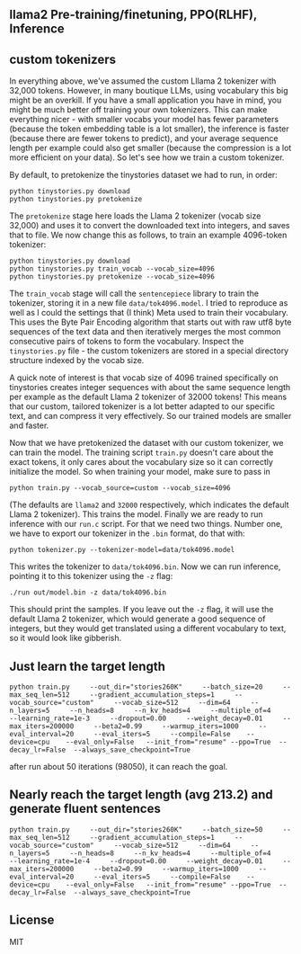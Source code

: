 ## llama2 Pre-training/finetuning, PPO(RLHF), Inference

## custom tokenizers

In everything above, we've assumed the custom Lllama 2 tokenizer with 32,000 tokens. However, in many boutique LLMs, using vocabulary this big might be an overkill. If you have a small application you have in mind, you might be much better off training your own tokenizers. This can make everything nicer - with smaller vocabs your model has fewer parameters (because the token embedding table is a lot smaller), the inference is faster (because there are fewer tokens to predict), and your average sequence length per example could also get smaller (because the compression is a lot more efficient on your data). So let's see how we train a custom tokenizer.

By default, to pretokenize the tinystories dataset we had to run, in order:

```
python tinystories.py download
python tinystories.py pretokenize
```

The `pretokenize` stage here loads the Llama 2 tokenizer (vocab size 32,000) and uses it to convert the downloaded text into integers, and saves that to file. We now change this as follows, to train an example 4096-token tokenizer:

```
python tinystories.py download
python tinystories.py train_vocab --vocab_size=4096
python tinystories.py pretokenize --vocab_size=4096
```

The `train_vocab` stage will call the `sentencepiece` library to train the tokenizer, storing it in a new file `data/tok4096.model`. I tried to reproduce as well as I could the settings that (I think) Meta used to train their vocabulary. This uses the Byte Pair Encoding algorithm that starts out with raw utf8 byte sequences of the text data and then iteratively merges the most common consecutive pairs of tokens to form the vocabulary. Inspect the `tinystories.py` file - the custom tokenizers are stored in a special directory structure indexed by the vocab size.

A quick note of interest is that vocab size of 4096 trained specifically on tinystories creates integer sequences with about the same sequence length per example as the default Llama 2 tokenizer of 32000 tokens! This means that our custom, tailored tokenizer is a lot better adapted to our specific text, and can compress it very effectively. So our trained models are smaller and faster.

Now that we have pretokenized the dataset with our custom tokenizer, we can train the model. The training script `train.py` doesn't care about the exact tokens, it only cares about the vocabulary size so it can correctly initialize the model. So when training your model, make sure to pass in

```
python train.py --vocab_source=custom --vocab_size=4096
```

(The defaults are `llama2` and `32000` respectively, which indicates the default Llama 2 tokenizer). This trains the model. Finally we are ready to run inference with our `run.c` script. For that we need two things. Number one, we have to export our tokenizer in the `.bin` format, do that with:

```
python tokenizer.py --tokenizer-model=data/tok4096.model
```

This writes the tokenizer to `data/tok4096.bin`. Now we can run inference, pointing it to this tokenizer using the `-z` flag:

```
./run out/model.bin -z data/tok4096.bin
```

This should print the samples. If you leave out the `-z` flag, it will use the default Llama 2 tokenizer, which would generate a good sequence of integers, but they would get translated using a different vocabulary to text, so it would look like gibberish.


## Just learn the target length

```
python train.py     --out_dir="stories260K"     --batch_size=20     --max_seq_len=512     --gradient_accumulation_steps=1     --vocab_source="custom"     --vocab_size=512     --dim=64     --n_layers=5     --n_heads=8     --n_kv_heads=4     --multiple_of=4     --learning_rate=1e-3     --dropout=0.00     --weight_decay=0.01     --max_iters=200000     --beta2=0.99     --warmup_iters=1000     --eval_interval=20     --eval_iters=5     --compile=False    --device=cpu    --eval_only=False   --init_from="resume" --ppo=True  --decay_lr=False  --always_save_checkpoint=True
```
after run about 50 iterations (98050), it can reach the goal.


## Nearly reach the target length (avg 213.2) and generate fluent sentences

```
python train.py     --out_dir="stories260K"     --batch_size=50     --max_seq_len=512     --gradient_accumulation_steps=1     --vocab_source="custom"     --vocab_size=512     --dim=64     --n_layers=5     --n_heads=8     --n_kv_heads=4     --multiple_of=4     --learning_rate=1e-4     --dropout=0.00     --weight_decay=0.01     --max_iters=200000     --beta2=0.99     --warmup_iters=1000     --eval_interval=20     --eval_iters=5     --compile=False    --device=cpu    --eval_only=False   --init_from="resume" --ppo=True  --decay_lr=False  --always_save_checkpoint=True
```
## License

MIT
